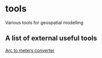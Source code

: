 # tools
 Various tools for geospatial modelling

## A list of external useful tools

[Arc to meters converter](https://www.opendem.info/arc2meters.html)
